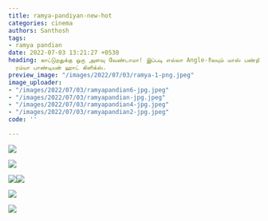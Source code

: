 ```yaml
---
title: ramya-pandiyan-new-hot
categories: cinema
authors: Santhosh
tags:
- ramya pandian
date: 2022-07-03 13:21:27 +0530
heading: காட்டுறதுக்கு ஒரு அளவு வேண்டாமா! இப்படி எல்லா Angle-லையும் மாஸ் பண்றிங்க!
  ரம்யா பாண்டியன் ஹாட் கிளிக்ஸ்.
preview_image: "/images/2022/07/03/ramya-1-png.jpeg"
image_uploader:
- "/images/2022/07/03/ramyapandian6-jpg.jpeg"
- "/images/2022/07/03/ramyapandian-jpg.jpeg"
- "/images/2022/07/03/ramyapandian4-jpg.jpeg"
- "/images/2022/07/03/ramyapandian2-jpg.jpeg"
code: ''

---
```

![](/images/2022/07/03/ramyapandian2-jpg.jpeg)

![](/images/2022/07/03/ramyapandian4-jpg.jpeg)

![](/images/2022/07/03/ramyapandian-jpg.jpeg)![](/images/2022/07/03/ramyapandian88-jpg.jpeg)

![](/images/2022/07/03/ramyapandian8-jpg.jpeg)

![](/images/2022/07/03/ramyapandian6-jpg.jpeg)
